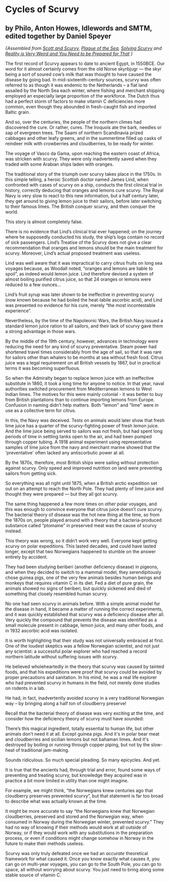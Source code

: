 # Cycles of Scurvy
## by Philo, Anton Howes, Idlewords and SMTM, edited together by Daniel Speyer

*{Assembled from [Scott and Scurvy](https://idlewords.com/2010/03/scott_and_scurvy.htm), [Plague of the Sea](https://www.ageofinvention.xyz/p/age-of-invention-plague-of-the-sea), [Solving Scurvy](https://www.md-a.co/p/solving-scurvy) and [Reality is Very Weird and You Need to be Prepared for That](https://slimemoldtimemold.com/2022/01/11/reality-is-very-weird-and-you-need-to-be-prepared-for-that/) }*

The first record of Scurvy appears to date to ancient Egypt, in 1550BCE.  Our word for it almost certainly comes from the old Norse skyrbjugr — the skyr being a sort of soured cow’s milk that was thought to have caused the disease by going bad. In mid-sixteenth-century sources, scurvy was often referred to as though it was endemic to the Netherlands – a flat land assailed by the North Sea each winter, where fishing and merchant shipping employed an especially large proportion of the workforce. The Dutch thus had a perfect storm of factors to make vitamin C deficiencies more common, even though they abounded in fresh-caught fish and imported Baltic grain.

And so, over the centuries, the people of the northern climes had discovered the cure. Or rather, cures. The Iroquois ate the bark, needles or sap of evergreen trees.  The Saami of northern Scandinavia prized cabbages and other leafy greens, and in the summertime filled up casks of reindeer milk with crowberries and cloudberries, to be ready for winter.

The voyage of Vasco da Gama, upon reaching the eastern coast of Africa, was stricken with scurvy. They were only inadvertently saved when they traded with some Arabian ships laden with oranges.

The traditional story of the triumph over scurvy takes place in the 1750s. In this simple telling, a heroic Scottish doctor named James Lind, when confronted with cases of scurvy on a ship, conducts the first clinical trial in history, correctly deducing that oranges and lemons cure scurvy. The Royal Navy is very slow to react to this new information, but a half century later, they get around to giving lemon juice to their sailors, before later switching to their famous limes. The British conquer scurvy, and then conquer the world.

This story is almost completely false.

There is no evidence that Lind’s clinical trial ever happened; on the journey where he supposedly conducted his study, the ship’s logs contain no record of sick passengers. Lind’s Treatise of the Scurvy does not give a clear recommendation that oranges and lemons should be the main treatment for scurvy. Moreover, Lind’s actual proposed treatment was useless.

Lind was well aware that it was impractical to carry citrus fruits on long sea voyages because, as Woodall noted, “oranges and lemons are liable to spoil”, as indeed would lemon juice. Lind therefore devised a system of almost boiling purified citrus juice, so that 24 oranges or lemons were reduced to a few ounces…

Lind’s fruit syrup was later shown to be ineffective in preventing scurvy (now known because he had boiled the heat-labile ascorbic acid), and Lind was presented no evidence for his cure, merely “the most incontestable experience”.

Nevertheless, by the time of the Napoleonic Wars, the British Navy issued a standard lemon juice ration to all sailors, and their lack of scurvy gave them a strong advantage in those wars.

By the middle of the 19th century, however, advances in technology were reducing the need for any kind of scurvy preventative. Steam power had shortened travel times considerably from the age of sail, so that it was rare for sailors other than whalers to be months at sea without fresh food. Citrus juice was a legal requirement on all British vessels by 1867, but in practical terms it was becoming superfluous.

So when the Admiralty began to replace lemon juice with an ineffective substitute in 1860, it took a long time for anyone to notice. In that year, naval authorities switched procurement from Mediterranean lemons to West Indian limes. The motives for this were mainly colonial - it was better to buy from British plantations than to continue importing lemons from Europe. Confusion in naming didn't help matters. Both "lemon" and "lime" were in use as a collective term for citrus.

In this, the Navy was deceived. Tests on animals would later show that fresh lime juice has a quarter of the scurvy-fighting power of fresh lemon juice. And the lime juice being served to sailors was not fresh, but had spent long periods of time in settling tanks open to the air, and had been pumped through copper tubing. A 1918 animal experiment using representative samples of lime juice from the navy and merchant marine showed that the 'preventative' often lacked any antiscorbutic power at all.

By the 1870s, therefore, most British ships were sailing without protection against scurvy. Only speed and improved nutrition on land were preventing sailors from getting sick.

So everything was all right until 1875, when a British arctic expedition set out on an attempt to reach the North Pole. They had plenty of lime juice and thought they were prepared — but they all got scurvy.

The same thing happened a few more times on other polar voyages, and this was enough to convince everyone that citrus juice doesn’t cure scurvy. The bacterial theory of disease was the hot new thing at the time, so from the 1870s on, people played around with a theory that a bacteria-produced substance called “ptomaine” in preserved meat was the cause of scurvy instead.

This theory was wrong, so it didn’t work very well. Everyone kept getting scurvy on polar expeditions. This lasted decades, and could have lasted longer, except that two Norwegians happened to stumble on the answer entirely by accident.

They had been studying beriberi (another deficiency disease) in pigeons, and when they decided to switch to a mammal model, they serendipitously chose guinea pigs, one of the very few animals besides human beings and monkeys that requires vitamin C in its diet. Fed a diet of pure grain, the animals showed no signs of beriberi, but quickly sickened and died of something that closely resembled human scurvy.

No one had seen scurvy in animals before. With a simple animal model for the disease in hand, it became a matter of running the correct experiments, and it was quickly established that scurvy was a deficiency disease after all. Very quickly the compound that prevents the disease was identified as a small molecule present in cabbage, lemon juice, and many other foods, and in 1932 ascorbic acid was isolated.

It is worth highlighting that their study was not universally embraced at first. One of the loudest skeptics was a fellow Norwegian scientist, and not just any scientist: a successful polar explorer who had reached a record northern latitude  without suffering issues with scurvy.

He believed wholeheartedly in the theory that scurvy was caused by tainted foods, and that his expeditions were proof that scurvy could be avoided by proper precautions and sanitation. In his mind, he was a real life explorer who had prevented scurvy in humans in the field, not merely done studies on rodents in a lab.

He had, in fact, inadvertently avoided scurvy in a very traditional Norwegian way – by bringing along a half ton of cloudberry preserve!

Recall that the bacterial theory of disease was very exciting at the time, and consider how the deficiency theory of scurvy must have sounded:

There’s this magical ingredient, totally essential to human life, but other animals don’t need it at all.  Except guinea pigs.  And it's in polar bear meat and cloudberries and sicilian lemons but not bahaman limes.  And it's destroyed by boiling or running through copper piping, but not by the slow-heat of traditional jam-making.

Sounds ridiculous.  So much special pleading.  So many epicycles.  And yet.

It is true that the ancients had, through trial and error, found some ways of preventing and treating scurvy, but knowledge they acquired was in practice a bit more limited in utility than one might imagine.

For example, we might think, “the Norwegians knew centuries ago that cloudberry preserves prevented scurvy”, but that statement is far too broad to describe what was actually known at the time.

It might be more accurate to say “the Norwegians knew that Norwegian cloudberries, preserved and stored and the Norwegian way, when consumed in Norway during the Norwegian winter, prevented scurvy.” They had no way of knowing if their methods would work at all outside of Norway, or if they would work with any substitutions in the preparation process, or even if conditions might change somehow in Norway in the future to make their methods useless.

Scurvy was only truly defeated once we had an *accurate* theoretical framework for what caused it. Once you know exactly what causes it, you can go on multi-year voyages, you can go to the South Pole, you can go to space, all without worrying about scurvy. You just need to bring along some stable source of vitamin C.
